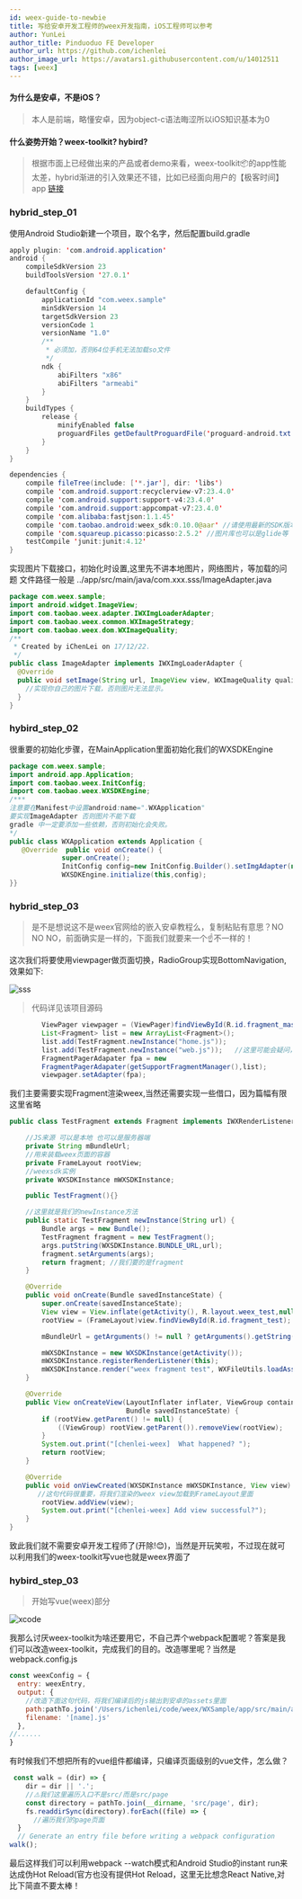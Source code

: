 ```yaml
---
id: weex-guide-to-newbie
title: 写给安卓开发工程师的weex开发指南，iOS工程师可以参考
author: YunLei
author_title: Pinduoduo FE Developer
author_url: https://github.com/ichenlei
author_image_url: https://avatars1.githubusercontent.com/u/14012511
tags: [weex]
---
```


#### 为什么是安卓，不是iOS？

> 本人是前端，略懂安卓，因为object-c语法晦涩所以iOS知识基本为0

#### 什么姿势开始？weex-toolkit? hybird?
>根据市面上已经做出来的产品或者demo来看，weex-toolkit📦的app性能太差，hybrid渐进的引入效果还不错，比如已经面向用户的【极客时间】app [链接](https://time.geekbang.org/)

<!--truncate-->

### hybrid_step_01
使用Android Studio新建一个项目，取个名字，然后配置build.gradle
```java
apply plugin: 'com.android.application'
android {
    compileSdkVersion 23
    buildToolsVersion '27.0.1'

    defaultConfig {
        applicationId "com.weex.sample"
        minSdkVersion 14
        targetSdkVersion 23
        versionCode 1
        versionName "1.0"
        /**
         * 必须加，否则64位手机无法加载so文件
         */
        ndk {
            abiFilters "x86"
            abiFilters "armeabi"
        }
    }
    buildTypes {
        release {
            minifyEnabled false
            proguardFiles getDefaultProguardFile('proguard-android.txt'), 'proguard-rules.pro'
        }
    }
}

dependencies {
    compile fileTree(include: ['*.jar'], dir: 'libs')
    compile 'com.android.support:recyclerview-v7:23.4.0'
    compile 'com.android.support:support-v4:23.4.0'
    compile 'com.android.support:appcompat-v7:23.4.0'
    compile 'com.alibaba:fastjson:1.1.45'
    compile 'com.taobao.android:weex_sdk:0.10.0@aar' //请使用最新的SDK版本
    compile 'com.squareup.picasso:picasso:2.5.2' //图片库也可以是glide等
    testCompile 'junit:junit:4.12'
}
```
实现图片下载接口，初始化时设置,这里先不讲本地图片，网络图片，等加载的问题
文件路径一般是 ../app/src/main/java/com.xxx.sss/ImageAdapter.java
```java
package com.weex.sample;
import android.widget.ImageView;
import com.taobao.weex.adapter.IWXImgLoaderAdapter;
import com.taobao.weex.common.WXImageStrategy;
import com.taobao.weex.dom.WXImageQuality;
/**
 * Created by iChenLei on 17/12/22.
 */
public class ImageAdapter implements IWXImgLoaderAdapter {
  @Override
  public void setImage(String url, ImageView view, WXImageQuality quality, WXImageStrategy strategy) {
    //实现你自己的图片下载，否则图片无法显示。
  }
}
```
### hybird_step_02
很重要的初始化步骤，在MainApplication里面初始化我们的WXSDKEngine
```java
package com.weex.sample;
import android.app.Application;
import com.taobao.weex.InitConfig;
import com.taobao.weex.WXSDKEngine;
/*** 
注意要在Manifest中设置android:name=".WXApplication" 
要实现ImageAdapter 否则图片不能下载 
gradle 中一定要添加一些依赖，否则初始化会失败。 
*/
public class WXApplication extends Application { 
   @Override  public void onCreate() {    
             super.onCreate();     
             InitConfig config=new InitConfig.Builder().setImgAdapter(new ImageAdapter()).build();    
             WXSDKEngine.initialize(this,config);  
}}
```
### hybrid_step_03
>是不是想说这不是weex官网给的嵌入安卓教程么，复制粘贴有意思？NO NO NO，前面确实是一样的，下面我们就要来一个☝️不一样的！

这次我们将要使用viewpager做页面切换，RadioGroup实现BottomNavigation,效果如下:

![sss](https://camo.githubusercontent.com/92fc5cb7e5220cb6dc9a28fd0d16de85c0332e04/687474703a2f2f7777342e73696e61696d672e636e2f6c617267652f303036306c6d37546c7931666d706b6a30776370756a333075303168636864742e6a7067)

>代码详见该项目源码

```java
        ViewPager viewpager = (ViewPager)findViewById(R.id.fragment_master);
        List<Fragment> list = new ArrayList<Fragment>();
        list.add(TestFragment.newInstance("home.js"));
        list.add(TestFragment.newInstance("web.js"));   //这里可能会疑问，这是啥？
        FragmentPagerAdapater fpa = new 
        FragmentPagerAdapater(getSupportFragmentManager(),list);
        viewpager.setAdapter(fpa);
```
我们主要需要实现Fragment渲染weex,当然还需要实现一些借口，因为篇幅有限这里省略

```java
public class TestFragment extends Fragment implements IWXRenderListener {

    //JS来源 可以是本地 也可以是服务器端
    private String mBundleUrl;
    //用来装载weex页面的容器
    private FrameLayout rootView;
    //weexsdk实例
    private WXSDKInstance mWXSDKInstance;

    public TestFragment(){}

    //这里就是我们的newInstance方法
    public static TestFragment newInstance(String url) {
        Bundle args = new Bundle();
        TestFragment fragment = new TestFragment();
        args.putString(WXSDKInstance.BUNDLE_URL,url);
        fragment.setArguments(args);
        return fragment; //我们要的是fragment
    }

    @Override
    public void onCreate(Bundle savedInstanceState) {
        super.onCreate(savedInstanceState);
        View view = View.inflate(getActivity(), R.layout.weex_test,null);
        rootView = (FrameLayout)view.findViewById(R.id.fragment_test);

        mBundleUrl = getArguments() != null ? getArguments().getString(WXSDKInstance.BUNDLE_URL) : null;

        mWXSDKInstance = new WXSDKInstance(getActivity());
        mWXSDKInstance.registerRenderListener(this);
        mWXSDKInstance.render("weex fragment test", WXFileUtils.loadAsset(mBundleUrl,getActivity()),null,null, WXRenderStrategy.APPEND_ASYNC);
    }

    @Override
    public View onCreateView(LayoutInflater inflater, ViewGroup container,
                             Bundle savedInstanceState) {
        if (rootView.getParent() != null) {
            ((ViewGroup) rootView.getParent()).removeView(rootView);
        }
        System.out.print("[chenlei-weex]  What happened? ");
        return rootView;
    }

    @Override
    public void onViewCreated(WXSDKInstance mWXSDKInstance, View view) {
       //这句代码很重要，将我们渲染的weex view加载到FrameLayout里面
        rootView.addView(view);
        System.out.print("[chenlei-weex] Add view successful?");
    }
}
```
致此我们就不需要安卓开发工程师了(开除!😊)，当然是开玩笑啦，不过现在就可以利用我们的weex-toolkit写vue也就是weex界面了

### hybird_step_03
>开始写vue(weex)部分

![xcode](https://user-images.githubusercontent.com/14012511/34298701-0c9f5c22-e75a-11e7-9cc2-48c0aff5529c.png)

我那么讨厌weex-toolkit为啥还要用它，不自己弄个webpack配置呢？答案是我们可以改造weex-toolkit，完成我们的目的。改造哪里呢？当然是webpack.config.js

```js
const weexConfig = {
  entry: weexEntry,
  output: {
    //改造下面这句代码，将我们编译后的js输出到安卓的assets里面
    path:pathTo.join('/Users/ichenlei/code/weex/WXSample/app/src/main/assets','.'),
    filename: '[name].js'
  },
//......
}
```
有时候我们不想把所有的vue组件都编译，只编译页面级别的vue文件，怎么做？
```js
 const walk = (dir) => {
    dir = dir || '.';
    //⚠️我们这里遍历入口不是src/而是src/page
    const directory = pathTo.join(__dirname, 'src/page', dir);
    fs.readdirSync(directory).forEach((file) => {
      //遍历我们的page页面
  }
  // Generate an entry file before writing a webpack configuration
walk();
```

最后这样我们可以利用webpack --watch模式和Android Studio的instant run来达成伪Hot Reload(官方也没有提供Hot Reload，这里无比想念React Native,对比下简直不要太棒！